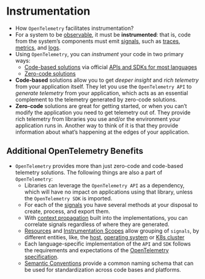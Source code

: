 # Instrumentation

- How `OpenTelemetry` facilitates instrumentation?
- For a system to be [observable](https://opentelemetry.io/docs/concepts/observability-primer/#what-is-observability), it must be **instrumented**: that is, code from the system’s components must emit [signals](./SIGNAL.md), such as [traces](https://opentelemetry.io/docs/concepts/signals/traces/), [metrics](https://opentelemetry.io/docs/concepts/signals/metrics/), and [logs](https://opentelemetry.io/docs/concepts/signals/logs/).
- Using `OpenTelemetry`, you can *instrument* your code in two primary ways:
  - [Code-based solutions](https://opentelemetry.io/docs/concepts/instrumentation/code-based/) via official [APIs and SDKs for most languages](https://opentelemetry.io/docs/languages/)
  - [Zero-code solutions](https://opentelemetry.io/docs/concepts/instrumentation/zero-code/)
- **Code-based** solutions allow you to get *deeper insight* and *rich telemetry* from your application itself. They let you use the `OpenTelemetry API` to *generate telemetry* from your application, which acts as an essential complement to the telemetry generated by zero-code solutions.
- **Zero-code** solutions are great for getting started, or when you can’t modify the application you need to get telemetry out of. They provide rich telemetry from libraries you use and/or the environment your application runs in. Another way to think of it is that they provide information about what’s happening at the edges of your application.

## Additional OpenTelemetry Benefits

- `OpenTelemetry` provides more than just zero-code and code-based telemetry solutions. The following things are also a part of `OpenTelemetry`:
  - Libraries can leverage the `OpenTelemetry API` as a dependency, which will have no impact on applications using that library, unless the `OpenTelemetry SDK` is imported.
  - For each of the [signals](https://opentelemetry.io/docs/concepts/signals/) you have several methods at your disposal to create, process, and export them.
  - With [context propagation](https://opentelemetry.io/docs/concepts/context-propagation/) built into the implementations, you can correlate signals regardless of where they are generated.
  - [Resources](https://opentelemetry.io/docs/concepts/resources/) and [Instrumentation Scopes](https://opentelemetry.io/docs/concepts/instrumentation-scope/) allow grouping of `signals`, by different entities, like, the [host](https://opentelemetry.io/docs/specs/semconv/resource/host/), [operating system](https://opentelemetry.io/docs/specs/semconv/resource/os/) or [K8s cluster](https://opentelemetry.io/docs/specs/semconv/resource/k8s/#cluster)
  - Each language-specific implementation of the `API` and `SDK` follows the requirements and expectations of the [OpenTelemetry specification](https://opentelemetry.io/docs/specs/otel/).
  - [Semantic Conventions](https://opentelemetry.io/docs/concepts/semantic-conventions/) provide a common naming schema that can be used for standardization across code bases and platforms.
